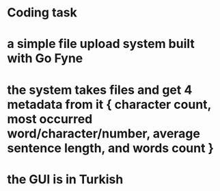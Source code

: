 # Coding task 
# a simple file upload system built with Go Fyne
# the system takes files and get 4 metadata from it { character count, most occurred word/character/number, average sentence length, and words count }
# the GUI is in Turkish
